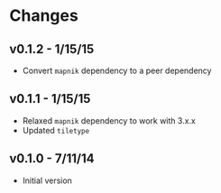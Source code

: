# Changes

## v0.1.2 - 1/15/15

* Convert `mapnik` dependency to a peer dependency

## v0.1.1 - 1/15/15

* Relaxed `mapnik` dependency to work with 3.x.x
* Updated `tiletype`

## v0.1.0 - 7/11/14

* Initial version
